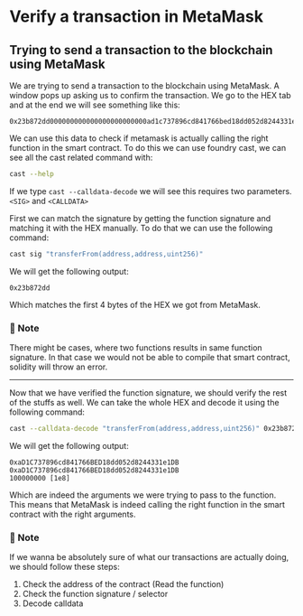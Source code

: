 # Verify a transaction in MetaMask

## Trying to send a transaction to the blockchain using MetaMask
We are trying to send a transaction to the blockchain using MetaMask. A window pops up asking us to confirm the transaction. We go to the HEX tab and at the end we will see something like this:
```
0x23b872dd000000000000000000000000ad1c737896cd841766bed18dd052d8244331e1db000000000000000000000000ad1c737896cd841766bed18dd052d8244331e1db0000000000000000000000000000000000000000000000000000000005f5e100
```

We can use this data to check if metamask is actually calling the right function in the smart contract. To do this we can use foundry cast, we can see all the cast related command with:
```bash
cast --help
```

If we type `cast --calldata-decode` we will see this requires two parameters. `<SIG>` and `<CALLDATA>`

First we can match the signature by getting the function signature and matching it with the HEX manually. To do that we can use the following command:
```bash
cast sig "transferFrom(address,address,uint256)"
```

We will get the following output:
```
0x23b872dd
```
Which matches the first 4 bytes of the HEX we got from MetaMask.

### 📝 Note
There might be cases, where two functions results in same function signature. In that case we would not be able to compile that smart contract, solidity will throw an error.

--------------

Now that we have verified the function signature, we should verify the rest of the stuffs as well. We can take the whole HEX and decode it using the following command:
```bash
cast --calldata-decode "transferFrom(address,address,uint256)" 0x23b872dd000000000000000000000000ad1c737896cd841766bed18dd052d8244331e1db000000000000000000000000ad1c737896cd841766bed18dd052d8244331e1db0000000000000000000000000000000000000000000000000000000005f5e100
```

We will get the following output:
```
0xaD1C737896cd841766BED18dd052d8244331e1DB
0xaD1C737896cd841766BED18dd052d8244331e1DB
100000000 [1e8]
```
Which are indeed the arguments we were trying to pass to the function. This means that MetaMask is indeed calling the right function in the smart contract with the right arguments.

### 📝 Note
If we wanna be absolutely sure of what our transactions are actually doing, we should follow these steps:
1. Check the address of the contract (Read the function)
2. Check the function signature / selector
3. Decode calldata